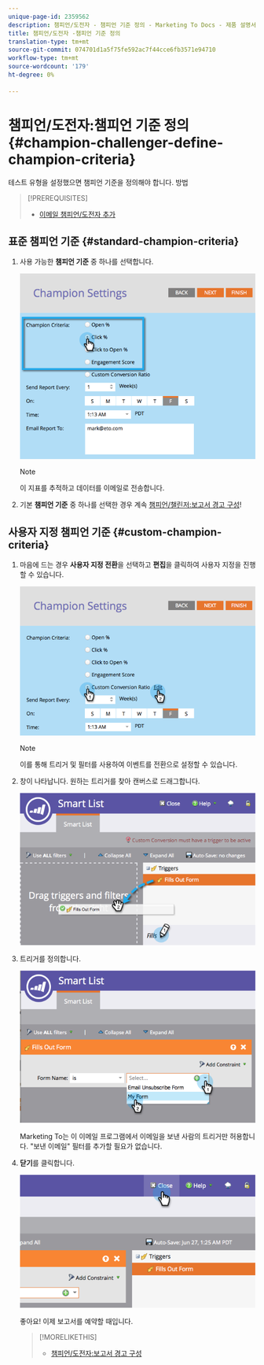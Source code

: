 ```yaml
---
unique-page-id: 2359562
description: 챔피언/도전자 - 챔피언 기준 정의 - Marketing To Docs - 제품 설명서
title: 챔피언/도전자 -챔피언 기준 정의
translation-type: tm+mt
source-git-commit: 074701d1a5f75fe592ac7f44cce6fb3571e94710
workflow-type: tm+mt
source-wordcount: '179'
ht-degree: 0%

---
```



# 챔피언/도전자:챔피언 기준 정의 {#champion-challenger-define-champion-criteria}

테스트 유형을 설정했으면 챔피언 기준을 정의해야 합니다. 방법

>[!PREREQUISITES]
>
>* [이메일 챔피언/도전자 추가](add-an-email-champion-challenger.md)

>



## 표준 챔피언 기준 {#standard-champion-criteria}

1. 사용 가능한 **챔피언 기준** 중 하나를 선택합니다.

   ![](assets/image2014-9-15-13-3a1-3a15.png)

   >[!NOTE]
   >
   >이 지표를 추적하고 데이터를 이메일로 전송합니다.

1. 기본 **챔피언 기준** 중 하나를 선택한 경우 계속 [챔피언/챌린저:보고서 경고 구성](champion-challenger-configure-report-alerts.md)!

## 사용자 지정 챔피언 기준 {#custom-champion-criteria}

1. 마음에 드는 경우 **사용자 지정 전환**&#x200B;을 선택하고 **편집**&#x200B;을 클릭하여 사용자 지정을 진행할 수 있습니다.

   ![](assets/image2014-9-15-13-3a2-3a52.png)

   >[!NOTE]
   >
   >이를 통해 트리거 및 필터를 사용하여 이벤트를 전환으로 설정할 수 있습니다.

1. 창이 나타납니다. 원하는 트리거를 찾아 캔버스로 드래그합니다.

   ![](assets/image2014-9-15-13-3a3-3a38.png)

1. 트리거를 정의합니다.

   ![](assets/image2014-9-15-13-3a3-3a54.png)

   Marketing To는 이 이메일 프로그램에서 이메일을 보낸 사람의 트리거만 허용합니다. &quot;보낸 이메일&quot; 필터를 추가할 필요가 없습니다.

1. **닫기**&#x200B;를 클릭합니다.

   ![](assets/image2014-9-15-13-3a4-3a7.png)

   좋아요! 이제 보고서를 예약할 때입니다.

   >[!MORELIKETHIS]
   >
   >
   >    
   >    
   >    * [챔피언/도전자:보고서 경고 구성](champion-challenger-configure-report-alerts.md)


